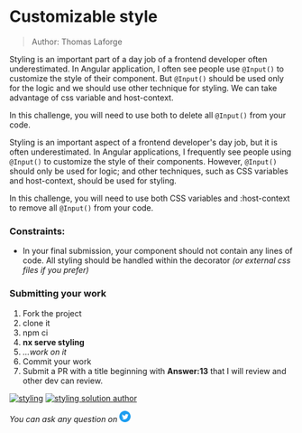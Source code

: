 <h1>Customizable style</h1>

> Author: Thomas Laforge

Styling is an important part of a day job of a frontend developer often underestimated. In Angular application, I often see people use `@Input()` to customize the style of their component. But `@Input()` should be used only for the logic and we should use other technique for styling. We can take advantage of css variable and host-context.

In this challenge, you will need to use both to delete all `@Input()` from your code.

Styling is an important aspect of a frontend developer's day job, but it is often underestimated. In Angular applications, I frequently see people using `@Input()` to customize the style of their components. However, `@Input()` should only be used for logic; and other techniques, such as CSS variables and host-context, should be used for styling.

In this challenge, you will need to use both CSS variables and :host-context to remove all `@Input()` from your code.

### Constraints:

- In your final submission, your component should not contain any lines of code. All styling should be handled within the decorator _(or external css files if you prefer)_

### Submitting your work

1. Fork the project
2. clone it
3. npm ci
4. **nx serve styling**
5. _...work on it_
6. Commit your work
7. Submit a PR with a title beginning with **Answer:13** that I will review and other dev can review.

<a href="https://github.com/tomalaforge/angular-challenges/pulls?q=label%3A13+label%3Aanswer"><img src="https://img.shields.io/badge/-Solutions-green" alt="styling"/></a>
<a href='https://github.com/tomalaforge/angular-challenges/pulls?q=label%3A13+label%3A"answer+author"'><img src="https://img.shields.io/badge/-Author solution-important" alt="styling solution author"/></a>

<!-- <a href="{Blog post url}" target="_blank" rel="noopener noreferrer"><img src="https://img.shields.io/badge/-Blog post explanation-blue" alt="styling blog article"/></a> -->

_You can ask any question on_ <a href="https://twitter.com/laforge_toma" target="_blank" rel="noopener noreferrer"><img src="./../../logo/twitter.svg" height=20px alt="twitter"/></a>
